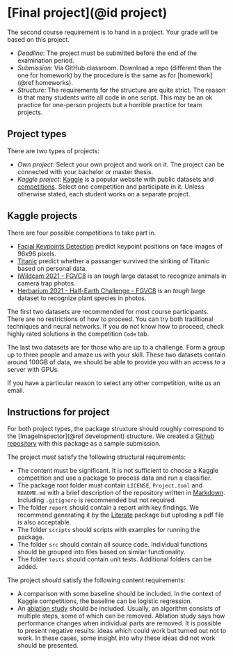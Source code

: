 # [Final project](@id project)

The second course requirement is to hand in a project. Your grade will be based on this project.
- *Deadline*: The project must be submitted before the end of the examination period.
- *Submission*: Via GitHub classroom. Download a repo (different than the one for homework) by the procedure is the same as for [homework](@ref homeworks).
- *Structure*: The requirements for the structure are quite strict. The reason is that many students write all code in one script. This may be an ok practice for one-person projects but a horrible practice for team projects.


## Project types

There are two types of projects:
- *Own project*: Select your own project and work on it. The project can be connected with your bachelor or master thesis. 
- *Kaggle project*: [Kaggle](https://www.kaggle.com) is a popular website with public datasets and [competitions](https://www.kaggle.com/competitions). Select one competition and participate in it.
Unless otherwise stated, each student works on a separate project.

## Kaggle projects

There are four possible competitions to take part in.

- [Facial Keypoints Detection](https://www.kaggle.com/c/facial-keypoints-detection) predict keypoint positions on face images of 96x96 pixels.
- [Titanic](https://www.kaggle.com/c/titanic) predict whether a passanger survived the sinking of Titanic based on personal data.
- [iWildcam 2021 - FGVC8](https://www.kaggle.com/c/iwildcam2021-fgvc8) is an *tough* large dataset to recognize animals in camera trap photos. 
- [Herbarium 2021 - Half-Earth Challenge - FGVC8](https://www.kaggle.com/c/herbarium-2021-fgvc8) is an *tough* large dataset to recognize plant species in photos.

The first two datasets are recommended for most course participants. There are no restrictions of how to proceed. You can try both traditional techniques and neural networks. If you do not know how to proceed, check highly rated solutions in the competition `Code` tab.

The last two datasets are for those who are up to a challenge. Form a group up to three people and amaze us with your skill. These two datasets contain around 100GB of data, we should be able to provide you with an access to a server with GPUs.

If you have a particular reason to select any other competition, write us an email.


## Instructions for project

For both project types, the package struxture should roughly correspond to the [ImageInspector](@ref development) structure. We created a [Github repository](https://github.com/JuliaTeachingCTU/ImageInspector.jl) with this package as a sample submission. 

The project *must* satisfy the following structural requirements:
- The content must be significant. It is not sufficient to choose a Kaggle competition and use a package to process data and run a classifier.
- The package root folder must contain `LICENSE`, `Project.toml` and `README.md` with a brief description of the repository written in [Markdown](https://www.markdownguide.org/getting-started/). Including `.gitignore` is recommended but not required.
- The folder `report` should contain a report with key findings. We recommend generating it by the [Literate](https://fredrikekre.github.io/Literate.jl/v2/) package but uploding a pdf file is also acceptable.
- The folder `scripts` should scripts with examples for running the package. 
- The folder `src` should contain all source code. Individual functions should be grouped into files based on similar functionality.
- The folder `tests` should contain unit tests. 
Additional folders can be added.

The project *should* satisfy the following content requirements:
- A comparison with some baseline should be included. In the context of Kaggle competitions, the baseline can be logistic regression.
- An [ablation study](https://en.wikipedia.org/wiki/Ablation_(artificial_intelligence)) should be included. Usually, an algorithm consists of multiple steps, some of which can be removed. Ablation study says how performance changes when individual parts are removed. It is possible to present negative results: ideas which could work but turned out not to work. In these cases, some insight into why these ideas did not work should be presented.

